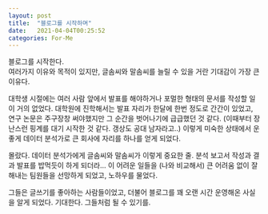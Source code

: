 ```yaml
---
layout: post
title:  "블로그를 시작하며"
date:   2021-04-04T00:25:52
categories: For-Me
---
```


블로그를 시작한다.  
여러가지 이유와 목적이 있지만, 글솜씨와 말솜씨를 늘릴 수 있을 거란 기대감이 가장 큰 이유다.  

대학생 시절에는 여러 사람 앞에서 발표를 해야하거나 포멀한 형태의 문서를 작성할 일이 거의 없었다.
대학원에 진학해서는 발표 자리가 한달에 한번 정도로 간간이 있었고, 연구 논문은 주구장창 써야했지만 그 순간을 벗어나기에 급급했던 것 같다.
(이때부터 장난스런 핑계를 대기 시작한 것 같다. 갱상도 공대 남자라고..)
이렇게 미숙한 상태에서 운좋게 데이터 분석가로 큰 회사에 자리를 하나를 얻게 되었다.

몰랐다. 데이터 분석가에게 글솜씨와 말솜씨가 이렇게 중요한 줄.
분석 보고서 작성과 결과 발표를 밥먹듯이 하게 되더라...
이 어려운 일들을 (나와 비교해서) 큰 어려움 없이 잘 해내는 팀원들을 선망하게 되었고, 노하우를 물었다.

그들은 글쓰기를 좋아하는 사람들이었고, 더불어 블로그를 꽤 오랜 시간 운영해온 사실을 알게 되었다.
기대한다. 그들처럼 될 수 있기를.
